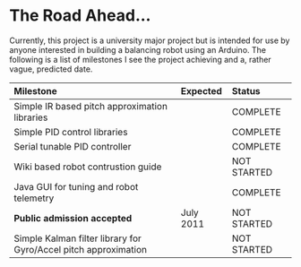 # The Road Ahead... #

Currently, this project is a university major project but is intended for use by anyone interested in building a balancing robot using an Arduino. The following is a list of milestones I see the project achieving and a, rather vague, predicted date.

|Milestone|Expected|Status|
|:--------|:-------|:-----|
|Simple IR based pitch approximation libraries|  |COMPLETE|
|Simple PID control libraries |  |COMPLETE|
|Serial tunable PID controller|  |COMPLETE|
|Wiki based robot contrustion guide |  |NOT STARTED|
|Java GUI for tuning and robot telemetry|  |COMPLETE|
|**Public admission accepted**| July 2011|NOT STARTED|
|Simple Kalman filter library for Gyro/Accel pitch approximation|  |NOT STARTED|
